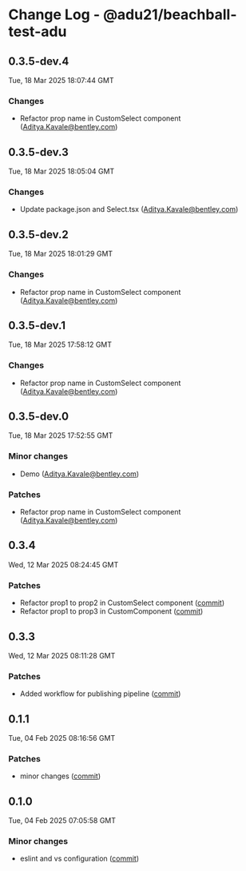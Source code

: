 # Change Log - @adu21/beachball-test-adu

<!-- This log was last generated on Tue, 18 Mar 2025 18:07:44 GMT and should not be manually modified. -->

<!-- Start content -->

## 0.3.5-dev.4

Tue, 18 Mar 2025 18:07:44 GMT

### Changes

- Refactor prop name in CustomSelect component (Aditya.Kavale@bentley.com)

## 0.3.5-dev.3

Tue, 18 Mar 2025 18:05:04 GMT

### Changes

- Update package.json and Select.tsx (Aditya.Kavale@bentley.com)

## 0.3.5-dev.2

Tue, 18 Mar 2025 18:01:29 GMT

### Changes

- Refactor prop name in CustomSelect component (Aditya.Kavale@bentley.com)

## 0.3.5-dev.1

Tue, 18 Mar 2025 17:58:12 GMT

### Changes

- Refactor prop name in CustomSelect component (Aditya.Kavale@bentley.com)

## 0.3.5-dev.0

Tue, 18 Mar 2025 17:52:55 GMT

### Minor changes

- Demo (Aditya.Kavale@bentley.com)

### Patches

- Refactor prop name in CustomSelect component (Aditya.Kavale@bentley.com)

## 0.3.4

Wed, 12 Mar 2025 08:24:45 GMT

### Patches

- Refactor prop1 to prop2 in CustomSelect component ([commit](https://github.com/dp-test-org-1/beachball-testing/commit/adeb052ced9552cfa4950202c868b348c1cbbc71))
- Refactor prop1 to prop3 in CustomComponent ([commit](https://github.com/dp-test-org-1/beachball-testing/commit/6f0cfbfd304e5832644e31d39aa78ace68f34558))

## 0.3.3

Wed, 12 Mar 2025 08:11:28 GMT

### Patches

- Added workflow for publishing pipeline ([commit](https://github.com/dp-test-org-1/beachball-testing/commit/3a7152b19d9d204a527fdcf560d9bf406749fa1d))

## 0.1.1

Tue, 04 Feb 2025 08:16:56 GMT

### Patches

- minor changes ([commit](https://github.com/dp-test-org-1/beachball-testing/commit/7f716ddcf35a2670a955a29f8f4bda5c459fa01c))

## 0.1.0

Tue, 04 Feb 2025 07:05:58 GMT

### Minor changes

- eslint and vs configuration ([commit](https://github.com/dp-test-org-1/beachball-testing/commit/56f59518ee29e455f45a358d65ef5cfb7b335317))
